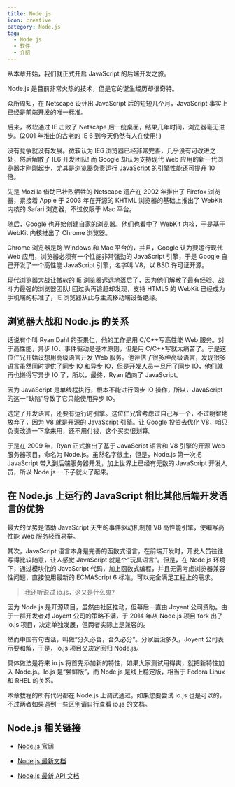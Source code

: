 ```yaml
---
title: Node.js
icon: creative
category: Node.js
tag:
  - Node.js
  - 软件
  - 介绍
---
```


从本章开始，我们就正式开启 JavaScript 的后端开发之旅。

Node.js 是目前非常火热的技术，但是它的诞生经历却很奇特。

<!-- more -->

众所周知，在 Netscape 设计出 JavaScript 后的短短几个月，JavaScript 事实上已经是前端开发的唯一标准。

后来，微软通过 IE 击败了 Netscape 后一统桌面，结果几年时间，浏览器毫无进步。(2001 年推出的古老的 IE 6 到今天仍然有人在使用! )

没有竞争就没有发展。微软认为 IE6 浏览器已经非常完善，几乎没有可改进之处，然后解散了 IE6 开发团队! 而 Google 却认为支持现代 Web 应用的新一代浏览器才刚刚起步，尤其是浏览器负责运行 JavaScript 的引擎性能还可提升 10 倍。

先是 Mozilla 借助已壮烈牺牲的 Netscape 遗产在 2002 年推出了 Firefox 浏览器，紧接着 Apple 于 2003 年在开源的 KHTML 浏览器的基础上推出了 WebKit 内核的 Safari 浏览器，不过仅限于 Mac 平台。

随后，Google 也开始创建自家的浏览器。他们也看中了 WebKit 内核，于是基于 WebKit 内核推出了 Chrome 浏览器。

Chrome 浏览器是跨 Windows 和 Mac 平台的，并且，Google 认为要运行现代 Web 应用，浏览器必须有一个性能非常强劲的 JavaScript 引擎，于是 Google 自己开发了一个高性能 JavaScript 引擎，名字叫 V8，以 BSD 许可证开源。

现代浏览器大战让微软的 IE 浏览器远远地落后了，因为他们解散了最有经验、战斗力最强的浏览器团队! 回过头再追赶却发现，支持 HTML5 的 WebKit 已经成为手机端的标准了，IE 浏览器从此与主流移动端设备绝缘。

## 浏览器大战和 Node.js 的关系

话说有个叫 Ryan Dahl 的歪果仁，他的工作是用 C/C++写高性能 Web 服务。对于高性能，异步 IO、事件驱动是基本原则，但是用 C/C++写就太痛苦了。于是这位仁兄开始设想用高级语言开发 Web 服务。他评估了很多种高级语言，发现很多语言虽然同时提供了同步 IO 和异步 IO，但是开发人员一旦用了同步 IO，他们就再也懒得写异步 IO 了，所以，最终，Ryan 瞄向了 JavaScript。

因为 JavaScript 是单线程执行，根本不能进行同步 IO 操作，所以，JavaScript 的这一“缺陷”导致了它只能使用异步 IO。

选定了开发语言，还要有运行时引擎。这位仁兄曾考虑过自己写一个，不过明智地放弃了，因为 V8 就是开源的 JavaScript 引擎。让 Google 投资去优化 V8，咱只负责改造一下拿来用，还不用付钱，这个买卖很划算。

于是在 2009 年，Ryan 正式推出了基于 JavaScript 语言和 V8 引擎的开源 Web 服务器项目，命名为 Node.js。虽然名字很土，但是，Node.js 第一次把 JavaScript 带入到后端服务器开发，加上世界上已经有无数的 JavaScript 开发人员，所以 Node.js 一下子就火了起来。

## 在 Node.js 上运行的 JavaScript 相比其他后端开发语言的优势

最大的优势是借助 JavaScript 天生的事件驱动机制加 V8 高性能引擎，使编写高性能 Web 服务轻而易举。

其次，JavaScript 语言本身是完善的函数式语言，在前端开发时，开发人员往往写得比较随意，让人感觉 JavaScript 就是个“玩具语言”。但是，在 Node.js 环境下，通过模块化的 JavaScript 代码，加上函数式编程，并且无需考虑浏览器兼容性问题，直接使用最新的 ECMAScript 6 标准，可以完全满足工程上的需求。

> 我还听说过 io.js，这又是什么鬼?

因为 Node.js 是开源项目，虽然由社区推动，但幕后一直由 Joyent 公司资助。由于一群开发者对 Joyent 公司的策略不满，于 2014 年从 Node.js 项目 fork 出了 io.js 项目，决定单独发展，但两者实际上是兼容的。

然而中国有句古话，叫做“分久必合，合久必分”。分家后没多久，Joyent 公司表示要和解，于是，io.js 项目又决定回归 Node.js。

具体做法是将来 io.js 将首先添加新的特性，如果大家测试用得爽，就把新特性加入 Node.js。Io.js 是“尝鲜版”，而 Node.js 是线上稳定版，相当于 Fedora Linux 和 RHEL 的关系。

本章教程的所有代码都在 Node.js 上调试通过。如果您要尝试 io.js 也是可以的，不过两者如果遇到一些区别请自行查看 io.js 的文档。

## Node.js 相关链接

- [Node.js 官网](https://nodejs.org/en/)

- [Node.js 最新文档](https://nodejs.org/en/docs/)

- [Node.js 最新 API 文档](https://nodejs.org/dist/latest-v14.x/docs/api/)
